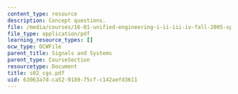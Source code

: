 ```yaml
---
content_type: resource
description: Concept questions.
file: /media/courses/16-01-unified-engineering-i-ii-iii-iv-fall-2005-spring-2006/63063a7dca52918975cfc142aefd3611_s02_cgs.pdf
file_type: application/pdf
learning_resource_types: []
ocw_type: OCWFile
parent_title: Signals and Systems
parent_type: CourseSection
resourcetype: Document
title: s02_cgs.pdf
uid: 63063a7d-ca52-9189-75cf-c142aefd3611
---
```

